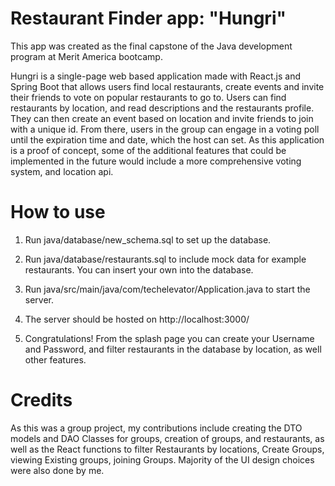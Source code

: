 # Restaurant Finder app: "Hungri"

This app was created as the final capstone of the Java development program at Merit America bootcamp.

Hungri is a single-page web based application made with React.js and Spring Boot that allows users find local restaurants, create events and invite their friends to vote on popular restaurants to go to. Users can find restaurants by location, and read descriptions and the restaurants profile. They can then create an event based on location and invite friends to join with a unique id. From there, users in the group can engage in a voting poll until the expiration time and date, which the host can set.
As this application is a proof of concept, some of the additional features that could be implemented in the future would include a more comprehensive voting system, and location api.

# How to use

1. Run java/database/new_schema.sql to set up the database.

2. Run java/database/restaurants.sql to include mock data for example restaurants. You can insert your own into the database.

3. Run java/src/main/java/com/techelevator/Application.java to start the server.

4. The server should be hosted on http://localhost:3000/

5. Congratulations! From the splash page you can create your Username and Password, and filter restaurants in the database by location, as well other features.

# Credits

As this was a group project, my contributions include creating the DTO models and DAO Classes for groups, creation of groups, and restaurants, as well as the React functions to filter Restaurants by locations, Create Groups, viewing Existing groups, joining Groups. Majority of the UI design choices were also done by me.
